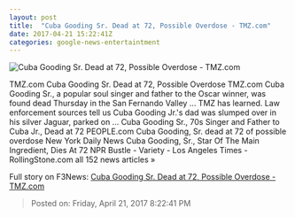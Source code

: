 ```yaml
---
layout: post
title:  "Cuba Gooding Sr. Dead at 72, Possible Overdose - TMZ.com"
date: 2017-04-21 15:22:41Z
categories: google-news-entertaintment
---
```


![Cuba Gooding Sr. Dead at 72, Possible Overdose - TMZ.com](http://ll-media.tmz.com/2017/04/20/0420-cuba-gooding-sr-cuba-gooding-com-01-1200x630.jpg)

TMZ.com Cuba Gooding Sr. Dead at 72, Possible Overdose TMZ.com Cuba Gooding Sr., a popular soul singer and father to the Oscar winner, was found dead Thursday in the San Fernando Valley ... TMZ has learned. Law enforcement sources tell us Cuba Gooding Jr.'s dad was slumped over in his silver Jaguar, parked on ... Cuba Gooding Sr., 70s Singer and Father to Cuba Jr., Dead at 72 PEOPLE.com Cuba Gooding, Sr. dead at 72 of possible overdose New York Daily News Cuba Gooding, Sr., Star Of The Main Ingredient, Dies At 72 NPR Bustle - Variety - Los Angeles Times - RollingStone.com all 152 news articles »


Full story on F3News: [Cuba Gooding Sr. Dead at 72, Possible Overdose - TMZ.com](http://www.f3nws.com/n/gCE2HF)

> Posted on: Friday, April 21, 2017 8:22:41 PM
